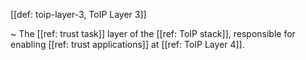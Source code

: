 [[def: toip-layer-3, ToIP Layer 3]]

~ The [[ref: trust task]] layer of the [[ref: ToIP stack]], responsible for enabling [[ref: trust applications]] at [[ref: ToIP Layer 4]].

